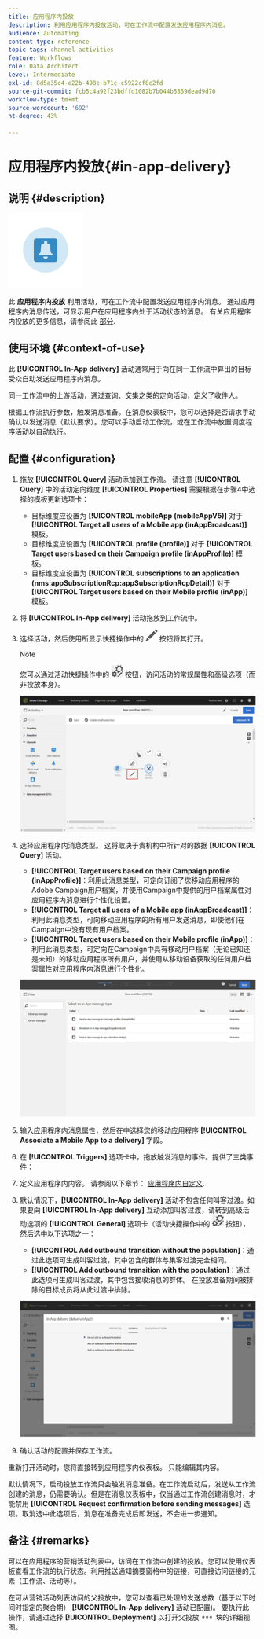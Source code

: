 ```yaml
---
title: 应用程序内投放
description: 利用应用程序内投放活动，可在工作流中配置发送应用程序内消息。
audience: automating
content-type: reference
topic-tags: channel-activities
feature: Workflows
role: Data Architect
level: Intermediate
exl-id: 8d5a35c4-e22b-498e-b71c-c5922cf8c2fd
source-git-commit: fcb5c4a92f23bdffd1082b7b044b5859dead9d70
workflow-type: tm+mt
source-wordcount: '692'
ht-degree: 43%

---
```


# 应用程序内投放{#in-app-delivery}

## 说明 {#description}

![](assets/wkf_in_app_1.png)

此 **应用程序内投放** 利用活动，可在工作流中配置发送应用程序内消息。 通过应用程序内消息传送，可显示用户在应用程序内处于活动状态的消息。 有关应用程序内投放的更多信息，请参阅此 [部分](../../channels/using/about-in-app-messaging.md).

## 使用环境 {#context-of-use}

此 **[!UICONTROL In-App delivery]** 活动通常用于向在同一工作流中算出的目标受众自动发送应用程序内消息。

同一工作流中的上游活动，通过查询、交集之类的定向活动，定义了收件人。

根据工作流执行参数，触发消息准备。在消息仪表板中，您可以选择是否请求手动确认以发送消息（默认要求）。您可以手动启动工作流，或在工作流中放置调度程序活动以自动执行。

## 配置 {#configuration}

1. 拖放 **[!UICONTROL Query]** 活动添加到工作流。 请注意 **[!UICONTROL Query]** 中的活动定向维度 **[!UICONTROL Properties]** 需要根据在步骤4中选择的模板更新选项卡：

   * 目标维度应设置为 **[!UICONTROL mobileApp (mobileAppV5)]** 对于 **[!UICONTROL Target all users of a Mobile app (inAppBroadcast)]** 模板。
   * 目标维度应设置为 **[!UICONTROL profile (profile)]** 对于 **[!UICONTROL Target users based on their Campaign profile (inAppProfile)]** 模板。
   * 目标维度应设置为 **[!UICONTROL subscriptions to an application (nms:appSubscriptionRcp:appSubscriptionRcpDetail)]** 对于 **[!UICONTROL Target users based on their Mobile profile (inApp)]** 模板。

1. 将 **[!UICONTROL In-App delivery]** 活动拖放到工作流中。
1. 选择活动，然后使用所显示快捷操作中的 ![](assets/edit_darkgrey-24px.png) 按钮将其打开。

   >[!NOTE]
   >
   >您可以通过活动快捷操作中的 ![](assets/dlv_activity_params-24px.png) 按钮，访问活动的常规属性和高级选项（而非投放本身）。

   ![](assets/wkf_in_app_3.png)

1. 选择应用程序内消息类型。 这将取决于贵机构中所针对的数据 **[!UICONTROL Query]** 活动。

   * **[!UICONTROL Target users based on their Campaign profile (inAppProfile)]**：利用此消息类型，可定向订阅了您移动应用程序的Adobe Campaign用户档案，并使用Campaign中提供的用户档案属性对应用程序内消息进行个性化设置。
   * **[!UICONTROL Target all users of a Mobile app (inAppBroadcast)]**：利用此消息类型，可向移动应用程序的所有用户发送消息，即使他们在Campaign中没有现有用户档案。
   * **[!UICONTROL Target users based on their Mobile profile (inApp)]**：利用此消息类型，可定向在Campaign中具有移动用户档案（无论已知还是未知）的移动应用程序所有用户，并使用从移动设备获取的任何用户档案属性对应用程序内消息进行个性化。

   ![](assets/wkf_in_app_4.png)

1. 输入应用程序内消息属性，然后在中选择您的移动应用程序 **[!UICONTROL Associate a Mobile App to a delivery]** 字段。
1. 在 **[!UICONTROL Triggers]** 选项卡中，拖放触发消息的事件。提供了三类事件：
1. 定义应用程序内内容。 请参阅以下章节： [应用程序内自定义](../../channels/using/customizing-an-in-app-message.md).
1. 默认情况下，**[!UICONTROL In-App delivery]** 活动不包含任何叫客过渡。如果要向 **[!UICONTROL In-App delivery]** 互动添加叫客过渡，请转到高级活动选项的 **[!UICONTROL General]** 选项卡（活动快捷操作中的 ![](assets/dlv_activity_params-24px.png) 按钮），然后选中以下选项之一：

   * **[!UICONTROL Add outbound transition without the population]**：通过此选项可生成叫客过渡，其中包含的群体与集客过渡完全相同。
   * **[!UICONTROL Add outbound transition with the population]**：通过此选项可生成叫客过渡，其中包含接收消息的群体。 在投放准备期间被排除的目标成员将从此过渡中排除。

   ![](assets/wkf_in_app_5.png)

1. 确认活动的配置并保存工作流。

重新打开活动时，您将直接转到应用程序内仪表板。 只能编辑其内容。

默认情况下，启动投放工作流只会触发消息准备。在工作流启动后，发送从工作流创建的消息，仍需要确认。但是在消息仪表板中，仅当通过工作流创建消息时，才能禁用 **[!UICONTROL Request confirmation before sending messages]** 选项。取消选中此选项后，消息在准备完成后即发送，不会进一步通知。

## 备注 {#remarks}

可以在应用程序的营销活动列表中，访问在工作流中创建的投放。您可以使用仪表板查看工作流的执行状态。利用推送通知摘要窗格中的链接，可直接访问链接的元素（工作流、活动等）。

在可从营销活动列表访问的父投放中，您可以查看已处理的发送总数（基于以下时间时指定的聚合期） **[!UICONTROL In-App delivery]** 活动已配置)。 要执行此操作，请通过选择 **[!UICONTROL Deployment]** 以打开父投放 ![](assets/wkf_dlv_detail_button.png) 块的详细视图。
